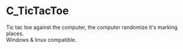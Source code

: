 # C_TicTacToe

Tic tac toe against the computer, the computer randomize it's marking places.<br>
Windows & linux compatible.
